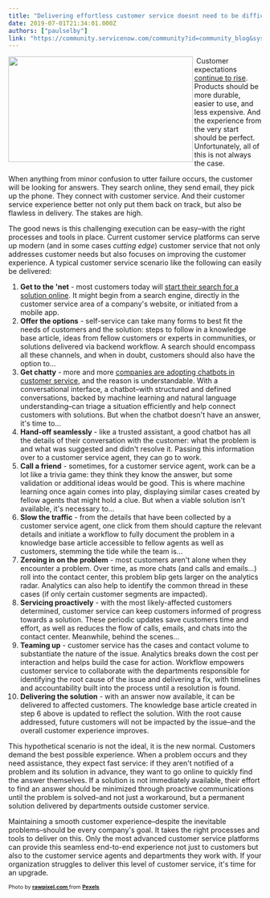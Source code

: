 ```yaml
---
title: "Delivering effortless customer service doesnt need to be difficult"
date: 2019-07-01T21:34:01.000Z
authors: ["paulselby"]
link: "https://community.servicenow.com/community?id=community_blog&sys_id=43c027fadb5a3fc0e0e80b55ca9619ec"
---
```


<div class="wp-block-image"><img class="wp-image-3732" style="padding: 5 px;" src="https://insightsincustomerservice.files.wordpress.com/2019/06/black-and-white-business-people-close-up-1799345.jpg?w&#61;1024" alt="" width="367" height="210" align="left" /></div>

<p> Customer expectations <a href="https://go.forrester.com/blogs/predictions-2019-customer-experience-comes-under-fire/" target="_blank" rel="noopener noreferrer nofollow">continue to rise</a>. Products should be more durable, easier to use, and less expensive. And the experience from the very start should be perfect. Unfortunately, all of this is not always the case.</p>

<p>When anything from minor confusion to utter failure occurs, the customer will be looking for answers. They search online, they send email, they pick up the phone. They connect with customer service. And their customer service experience better not only put them back on track, but also be flawless in delivery. The stakes are high.</p>

<p>The good news is this challenging execution can be easy–with the right processes and tools in place. Current customer service platforms can serve up modern (and in some cases <em>cutting edge</em>) customer service that not only addresses customer needs but also focuses on improving the customer experience. A typical customer service scenario like the following can easily be delivered:</p>

<ol><li><strong>Get to the &#39;net</strong> - most customers today will <a href="https://www.gartner.com/smarterwithgartner/top-digital-challenges-for-service-leaders-in-2019/" target="_blank" rel="noopener noreferrer nofollow">start their search for a solution online</a>. It might begin from a search engine, directly in the customer service area of a company&#39;s website, or initiated from a mobile app.</li><li><strong>Offer the options</strong> - self-service can take many forms to best fit the needs of customers and the solution: steps to follow in a knowledge base article, ideas from fellow customers or experts in communities, or solutions delivered via backend workflow. A search should encompass all these channels, and when in doubt, customers should also have the option to...</li><li><strong>Get chatty</strong> - more and more <a href="https://www.gartner.com/smarterwithgartner/27297-2/" target="_blank" rel="noopener noreferrer nofollow">companies are adopting chatbots in customer service</a>, and the reason is understandable. With a conversational interface, a chatbot–with structured and defined conversations, backed by machine learning and natural language understanding–can triage a situation efficiently and help connect customers with solutions. But when the chatbot doesn&#39;t have an answer, it&#39;s time to...</li><li><strong>Hand-off seamlessly</strong> - like a trusted assistant, a good chatbot has all the details of their conversation with the customer: what the problem is and what was suggested and didn&#39;t resolve it. Passing this information over to a customer service agent, they can go to work.</li><li><strong>Call a friend</strong> - sometimes, for a customer service agent, work can be a lot like a trivia game: they think they know the answer, but some validation or additional ideas would be good. This is where machine learning once again comes into play, displaying similar cases created by fellow agents that might hold a clue. But when a viable solution isn&#39;t available, it&#39;s necessary to...</li><li><strong>Slow the traffic</strong> - from the details that have been collected by a customer service agent, one click from them should capture the relevant details and initiate a workflow to fully document the problem in a knowledge base article accessible to fellow agents as well as customers, stemming the tide while the team is...</li><li><strong>Zeroing in on the problem</strong> - most customers aren&#39;t alone when they encounter a problem. Over time, as more chats (and calls and emails...) roll into the contact center, this problem blip gets larger on the analytics radar. Analytics can also help to identify the common thread in these cases (if only certain customer segments are impacted).</li><li><strong>Servicing proactively</strong> - with the most likely-affected customers determined, customer service can keep customers informed of progress towards a solution. These periodic updates save customers time and effort, as well as reduces the flow of calls, emails, and chats into the contact center. Meanwhile, behind the scenes...</li><li><strong>Teaming up</strong> - customer service has the cases and contact volume to substantiate the nature of the issue. Analytics breaks down the cost per interaction and helps build the case for action. Workflow empowers customer service to collaborate with the departments responsible for identifying the root cause of the issue and delivering a fix, with timelines and accountability built into the process until a resolution is found.</li><li><strong>Delivering the solution</strong> - with an answer now available, it can be delivered to affected customers. The knowledge base article created in step 6 above is updated to reflect the solution. With the root cause addressed, future customers will not be impacted by the issue–and the overall customer experience improves.</li></ol>

<p>This hypothetical scenario is not the ideal, it is the new normal. Customers demand the best possible experience. When a problem occurs and they need assistance, they expect fast service: if they aren&#39;t notified of a problem and its solution in advance, they want to go online to quickly find the answer themselves. If a solution is not immediately available, their effort to find an answer should be minimized through proactive communications until the problem is solved–and not just a workaround, but a permanent solution delivered by departments outside customer service. </p>

<p>Maintaining a smooth customer experience–despite the inevitable problems–should be every company&#39;s goal. It takes the right processes and tools to deliver on this. Only the most advanced customer service platforms can provide this seamless end-to-end experience not just to customers but also to the customer service agents and departments they work with. If your organization struggles to deliver this level of customer service, it&#39;s time for an upgrade.</p>
<p><span style="font-size: 8pt;">Photo by <strong><a href="https://www.pexels.com/&#64;rawpixel?utm_content&#61;attributionCopyText&amp;utm_medium&#61;referral&amp;utm_source&#61;pexels" rel="nofollow">rawpixel.com </a></strong>from <strong><a href="https://www.pexels.com/photo/black-and-white-wooden-wall-decor-1799345/?utm_content&#61;attributionCopyText&amp;utm_medium&#61;referral&amp;utm_source&#61;pexels" rel="nofollow">Pexels</a></strong></span></p>
